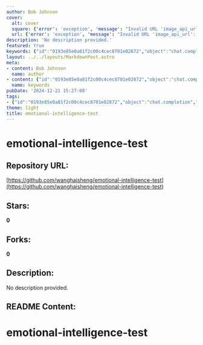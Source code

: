 ```yaml
---
author: Bob Johnson
cover:
  alt: cover
  square: {'error': 'exception', 'message': "Invalid URL 'image_api_url': No scheme supplied. Perhaps you meant https://image_api_url?"}
  url: {'error': 'exception', 'message': "Invalid URL 'image_api_url': No scheme supplied. Perhaps you meant https://image_api_url?"}
description: 'No description provided.'
featured: true
keywords: {"id":"0193e85e0a81f2c00c4cec8701e02872","object":"chat.completion","created":1734770297,"model":"Qwen/Qwen2.5-7B-Instruct","choices":[{"index":0,"message":{"role":"assistant","content":"Keywords:\n- Emotional intelligence test\n\nTags:\n- #emotional-intelligence-test"},"finish_reason":"stop"}],"usage":{"prompt_tokens":53,"completion_tokens":16,"total_tokens":69},"system_fingerprint":""}
layout: ../../layouts/MarkdownPost.astro
meta:
- content: Bob Johnson
  name: author
- content: {"id":"0193e85e0a81f2c00c4cec8701e02872","object":"chat.completion","created":1734770297,"model":"Qwen/Qwen2.5-7B-Instruct","choices":[{"index":0,"message":{"role":"assistant","content":"Keywords:\n- Emotional intelligence test\n\nTags:\n- #emotional-intelligence-test"},"finish_reason":"stop"}],"usage":{"prompt_tokens":53,"completion_tokens":16,"total_tokens":69},"system_fingerprint":""}
  name: keywords
pubDate: '2024-12-21 15:27:08'
tags:
- {"id":"0193e85e0a81f2c00c4cec8701e02872","object":"chat.completion","created":1734770297,"model":"Qwen/Qwen2.5-7B-Instruct","choices":[{"index":0,"message":{"role":"assistant","content":"Keywords:\n- Emotional intelligence test\n\nTags:\n- #emotional-intelligence-test"},"finish_reason":"stop"}],"usage":{"prompt_tokens":53,"completion_tokens":16,"total_tokens":69},"system_fingerprint":""}
theme: light
title: emotional-intelligence-test
---
```


# emotional-intelligence-test

## Repository URL: 
[https://github.com/wanghaisheng/emotional-intelligence-test](https://github.com/wanghaisheng/emotional-intelligence-test)

## Stars: 
**0**

## Forks: 
**0**

## Description: 
No description provided.

## README Content: 
# emotional-intelligence-test
